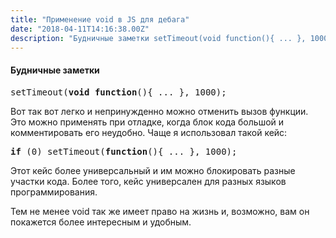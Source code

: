 ```yaml
---
title: "Применение void в JS для дебага"
date: "2018-04-11T14:16:38.00Z"
description: "Будничные заметки setTimeout(void function(){ ... }, 1000);  Вот так вот легко и непринужденно можно отменить вызов функции. Это"
---
```


<!--kg-card-begin: html--><h4>Будничные заметки</h4>
<pre>setTimeout(<strong>void</strong> <strong>function</strong>(){ ... }, 1000);</pre>
<p>Вот так вот легко и непринужденно можно отменить вызов функции. Это можно применять при отладке, когда блок кода большой и комментировать его неудобно. Чаще я использовал такой кейс:</p>
<pre><strong>if</strong> (0) setTimeout(<strong>function</strong>(){ ... }, 1000);</pre>
<p>Этот кейс более универсальный и им можно блокировать разные участки кода. Более того, кейс универсален для разных языков программирования.</p>
<p>Тем не менее void так же имеет право на жизнь и, возможно, вам он покажется более интересным и удобным.</p>

<!--kg-card-end: html-->

